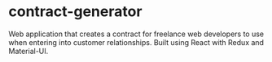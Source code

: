 # contract-generator
Web application that creates a contract for freelance web developers to use when entering into customer relationships.  Built using React with Redux and Material-UI.
